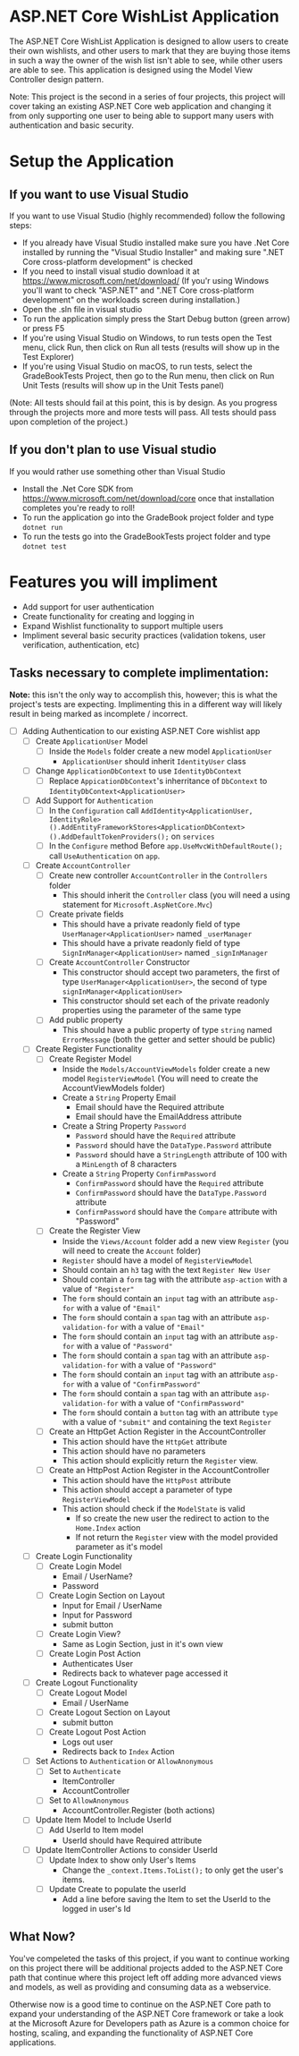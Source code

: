 # ASP.NET Core WishList Application

The ASP.NET Core WishList Application is designed to allow users to create their own wishlists, and other users to mark that they are buying those items in such a way the owner of the wish list isn't able to see, while other users are able to see. This application is designed using the Model View Controller design pattern.

Note: This project is the second in a series of four projects, this project will cover taking an existing ASP.NET Core web application and changing it from only supporting one user to being able to support many users with authentication and basic security.

# Setup the Application

## If you want to use Visual Studio
If you want to use Visual Studio (highly recommended) follow the following steps:
-   If you already have Visual Studio installed make sure you have .Net Core installed by running the "Visual Studio Installer" and making sure ".NET Core cross-platform development" is checked
-   If you need to install visual studio download it at https://www.microsoft.com/net/download/ (If you'r using Windows you'll want to check "ASP.NET" and ".NET Core cross-platform development" on the workloads screen during installation.)
-   Open the .sln file in visual studio
-   To run the application simply press the Start Debug button (green arrow) or press F5
-   If you're using Visual Studio on Windows, to run tests open the Test menu, click Run, then click on Run all tests (results will show up in the Test Explorer)
-   If you're using Visual Studio on macOS, to run tests, select the GradeBookTests Project, then go to the Run menu, then click on Run Unit Tests (results will show up in the Unit Tests panel)

(Note: All tests should fail at this point, this is by design. As you progress through the projects more and more tests will pass. All tests should pass upon completion of the project.)

## If you don't plan to use Visual studio
If you would rather use something other than Visual Studio
-   Install the .Net Core SDK from https://www.microsoft.com/net/download/core once that installation completes you're ready to roll!
-   To run the application go into the GradeBook project folder and type `dotnet run`
-   To run the tests go into the GradeBookTests project folder and type `dotnet test`

# Features you will impliment

- Add support for user authentication
- Create functionality for creating and logging in
- Expand Wishlist functionality to support multiple users
- Impliment several basic security practices (validation tokens, user verification, authentication, etc)

## Tasks necessary to complete implimentation:

__Note:__ this isn't the only way to accomplish this, however; this is what the project's tests are expecting. Implimenting this in a different way will likely result in being marked as incomplete / incorrect.

- [ ] Adding Authentication to our existing ASP.NET Core wishlist app
	- [ ] Create `ApplicationUser` Model
		- [ ] Inside the `Models` folder create a new model `ApplicationUser`
			- `ApplicationUser` should inherit `IdentityUser` class
	- [ ] Change `ApplicationDbContext` to use `IdentityDbContext`
		- [ ] Replace `AppicationDbContext`'s inherritance of `DbContext` to `IdentityDbContext<ApplicationUser>`
	- [ ] Add Support for `Authentication`
		- [ ] In the `Configuration` call `AddIdentity<ApplicationUser, IdentityRole>().AddEntityFrameworkStores<ApplicationDbContext>().AddDefaultTokenProviders();` on `services`
		- [ ] In the `Configure` method Before `app.UseMvcWithDefaultRoute();` call `UseAuthentication` on `app`.
	- [ ] Create `AccountController`
		- [ ] Create new controller `AccountController` in the `Controllers` folder
			- This should inherit the `Controller` class (you will need a using statement for `Microsoft.AspNetCore.Mvc`)
		- [ ] Create private fields
			- This should have a private readonly field of type `UserManager<ApplicationUser>` named `_userManager`
			- This should have a private readonly field of type `SignInManager<ApplicationUser>` named `_signInManager`
		- [ ] Create `AccountController` Constructor
			- This constructor should accept two parameters, the first of type `UserManager<ApplicationUser>`, the second of type `signInManager<ApplicationUser>`
			- This constructor should set each of the private readonly properties using the parameter of the same type
		- [ ] Add public property
			- This should have a public property of type `string` named `ErrorMessage` (both the getter and setter should be public)
	- [ ] Create Register Functionality
		- [ ] Create Register Model
			- Inside the `Models/AccountViewModels` folder create a new model `RegisterViewModel` (You will need to create the AccountViewModels folder)
			- Create a `String` Property Email
				- Email should have the Required attribute
				- Email should have the EmailAddress attribute
			- Create a String Property `Password`
				- `Password` should have the `Required` attribute
				- `Password` should have the `DataType.Password` attribute
				- `Password` should have a `StringLength` attribute of 100 with a `MinLength` of 8 characters
			- Create a `String` Property `ConfirmPassword`
				- `ConfirmPassword` should have the `Required` attribute
				- `ConfirmPassword` should have the `DataType.Password` attribute
				- `ConfirmPassword` should have the `Compare` attribute with "Password"
		- [ ] Create the Register View
			- Inside the `Views/Account` folder add a new view `Register` (you will need to create the `Account` folder)
			- `Register` should have a model of `RegisterViewModel`
			- Should contain an `h3` tag with the text `Register New User`
			- Should contain a `form` tag with the attribute `asp-action` with a value of `"Register"`
			- The `form` should contain an `input` tag with an attribute `asp-for` with a value of `"Email"`
			- The `form` should contain a `span` tag with an attribute `asp-validation-for` with a value of `"Email"`
			- The `form` should contain an `input` tag with an attribute `asp-for` with a value of `"Password"`
			- The `form` should contain a `span` tag with an attribute `asp-validation-for` with a value of `"Password"`
			- The `form` should contain an `input` tag with an attribute `asp-for` with a value of `"ConfirmPassword"`
			- The `form` should contain a `span` tag with an attribute `asp-validation-for` with a value of `"ConfirmPassword"`
			- The `form` should contain a `button` tag with an attribute `type` with a value of `"submit"` and containing the text `Register`
		- [ ] Create an HttpGet Action Register in the AccountController
			- This action should have the `HttpGet` attribute
			- This action should have no parameters
			- This action should explicitly return the `Register` view.
		- [ ] Create an HttpPost Action Register in the AccountController
			- This action should have the `HttpPost` attribute
			- This action should accept a parameter of type `RegisterViewModel`
			- This action should check if the `ModelState` is valid
				- If so create the new user the redirect to action to the `Home.Index` action
				- If not return the `Register` view with the model provided parameter as it's model
	- [ ] Create Login Functionality
		- [ ] Create Login Model
			- Email / UserName?
			- Password
		- [ ] Create Login Section on Layout
			- Input for Email / UserName
			- Input for Password
			- submit button
		- [ ] Create Login View?
			- Same as Login Section, just in it's own view
		- [ ] Create Login Post Action
			- Authenticates User
			- Redirects back to whatever page accessed it
	- [ ] Create Logout Functionality
		- [ ] Create Logout Model
			- Email / UserName
		- [ ] Create Logout Section on Layout
			- submit button
		- [ ] Create Logout Post Action
			- Logs out user
			- Redirects back to `Index` Action
	- [ ] Set Actions to `Authentication` or `AllowAnonymous`
		- [ ] Set to `Authenticate`
			- ItemController
			- AccountController
		- [ ] Set to `AllowAnonymous`
			- AccountController.Register (both actions)
	- [ ] Update Item Model to Include UserId
		- [ ] Add UserId to Item model
			- UserId should have Required attribute
	- [ ] Update ItemController Actions to consider UserId
		- [ ] Update Index to show only User's Items
			- Change the `_context.Items.ToList();` to only get the user's items.
		- [ ] Update Create to populate the userId
			- Add a line before saving the Item to set the UserId to the logged in user's Id
	
## What Now?

You've compeleted the tasks of this project, if you want to continue working on this project there will be additional projects added to the ASP.NET Core path that continue where this project left off adding more advanced views and models, as well as providing and consuming data as a webservice.

Otherwise now is a good time to continue on the ASP.NET Core path to expand your understanding of the ASP.NET Core framework or take a look at the Microsoft Azure for Developers path as Azure is a common choice for hosting, scaling, and expanding the functionality of ASP.NET Core applications.